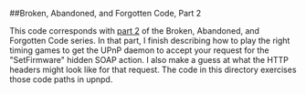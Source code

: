 ##Broken, Abandoned, and Forgotten Code, Part 2

This code corresponds with [part 2](http://shadow-file.blogspot.com/2015/04/abandoned-part-02.html) of the Broken, Abandoned, and Forgotten Code series. In that part, I finish describing how to play the right timing games to get the UPnP daemon to accept your request for the "SetFirmware" hidden SOAP action. I also make a guess at what the HTTP headers might look like for that request. The code in this directory exercises those code paths in upnpd.


